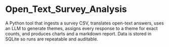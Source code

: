 # Open_Text_Survey_Analysis
A Python tool that ingests a survey CSV, translates open-text answers, uses an LLM to generate themes, assigns every response to a theme for exact counts, and produces charts and a markdown report. Data is stored in SQLite so runs are repeatable and auditable.
